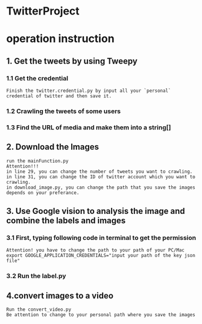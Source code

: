 # TwitterProject
# operation instruction
##  1. Get the tweets by using Tweepy
### 1.1 Get the credential
    Finish the twitter.credential.py by input all your `personal` credential of twitter and then save it.      
### 1.2 Crawling the tweets of some users
### 1.3 Find the URL of media and make them into a string[]
## 2. Download the Images
    run the mainFunction.py
    Attention!!!     
    in line 29, you can change the number of tweets you want to crawling.     
    in line 31, you can change the ID of twitter account which you want to crawling.     
    in download_image.py, you can change the path that you save the images depends on your preferance.
## 3. Use Google vision to analysis the image and combine the labels and images
### 3.1 First, typing following code in terminal to get the permission
    Attention! you have to change the path to your path of your PC/Mac    
    export GOOGLE_APPLICATION_CREDENTIALS="input your path of the key json file"
### 3.2 Run the label.py
## 4.convert images to a video
    Run the convert_video.py    
    Be attention to change to your personal path where you save the images
